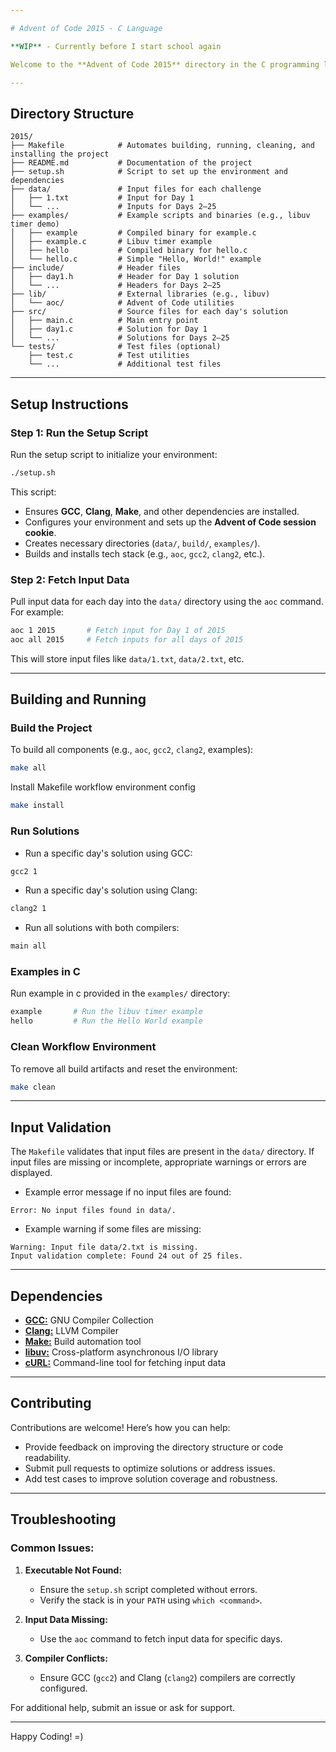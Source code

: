 ```yaml
---

# Advent of Code 2015 - C Language

**WIP** - Currently before I start school again

Welcome to the **Advent of Code 2015** directory in the C programming language! This repository provides solutions to the Advent of Code 2015 challenges, written in C with support for both **GCC** and **Clang** compilers. The project is designed for portability, robustness, and flexibility.

---
```


## Directory Structure

```plaintext
2015/
├── Makefile            # Automates building, running, cleaning, and installing the project
├── README.md           # Documentation of the project
├── setup.sh            # Script to set up the environment and dependencies
├── data/               # Input files for each challenge
│   ├── 1.txt           # Input for Day 1
│   └── ...             # Inputs for Days 2–25
├── examples/           # Example scripts and binaries (e.g., libuv timer demo)
│   ├── example         # Compiled binary for example.c
│   ├── example.c       # Libuv timer example
│   ├── hello           # Compiled binary for hello.c
│   └── hello.c         # Simple "Hello, World!" example
├── include/            # Header files
│   ├── day1.h          # Header for Day 1 solution
│   └── ...             # Headers for Days 2–25
├── lib/                # External libraries (e.g., libuv)
│   └── aoc/            # Advent of Code utilities
├── src/                # Source files for each day's solution
│   ├── main.c          # Main entry point
│   ├── day1.c          # Solution for Day 1
│   └── ...             # Solutions for Days 2–25
└── tests/              # Test files (optional)
    ├── test.c          # Test utilities
    └── ...             # Additional test files
```

---

## Setup Instructions

### Step 1: Run the Setup Script

Run the setup script to initialize your environment:

```bash
./setup.sh
```

This script:
- Ensures **GCC**, **Clang**, **Make**, and other dependencies are installed.
- Configures your environment and sets up the **Advent of Code session cookie**.
- Creates necessary directories (`data/`, `build/`, `examples/`).
- Builds and installs tech stack (e.g., `aoc`, `gcc2`, `clang2`, etc.).

### Step 2: Fetch Input Data

Pull input data for each day into the `data/` directory using the `aoc` command. For example:

```bash
aoc 1 2015       # Fetch input for Day 1 of 2015
aoc all 2015     # Fetch inputs for all days of 2015
```

This will store input files like `data/1.txt`, `data/2.txt`, etc.

---

## Building and Running

### Build the Project

To build all components (e.g., `aoc`, `gcc2`, `clang2`, examples):

```bash
make all
```
Install Makefile workflow environment config

```bash
make install
```

### Run Solutions

- Run a specific day's solution using GCC:

```bash
gcc2 1
```

- Run a specific day's solution using Clang:

```bash
clang2 1
```

- Run all solutions with both compilers:

```bash
main all
```

### Examples in C

Run example in c provided in the `examples/` directory:

```bash
example       # Run the libuv timer example
hello         # Run the Hello World example
```

### Clean Workflow Environment

To remove all build artifacts and reset the environment:

```bash
make clean
```

---

## Input Validation

The `Makefile` validates that input files are present in the `data/` directory. If input files are missing or incomplete, appropriate warnings or errors are displayed.

- Example error message if no input files are found:

```plaintext
Error: No input files found in data/.
```

- Example warning if some files are missing:

```plaintext
Warning: Input file data/2.txt is missing.
Input validation complete: Found 24 out of 25 files.
```

---

## Dependencies

- [**GCC:**](https://gcc.gnu.org/onlinedocs/) GNU Compiler Collection
- [**Clang:**](https://clang.llvm.org/docs/index.html) LLVM Compiler
- [**Make:**](https://www.gnu.org/software/make/manual/make.html) Build automation tool
- [**libuv:**](https://libuv.org/) Cross-platform asynchronous I/O library
- [**cURL:**](https://curl.se/docs/manpage.html) Command-line tool for fetching input data

---

## Contributing

Contributions are welcome! Here’s how you can help:
- Provide feedback on improving the directory structure or code readability.
- Submit pull requests to optimize solutions or address issues.
- Add test cases to improve solution coverage and robustness.

---

## Troubleshooting

### Common Issues:
1. **Executable Not Found:**
   - Ensure the `setup.sh` script completed without errors.
   - Verify the stack is in your `PATH` using `which <command>`.

2. **Input Data Missing:**
   - Use the `aoc` command to fetch input data for specific days.

3. **Compiler Conflicts:**
   - Ensure GCC (`gcc2`) and Clang (`clang2`) compilers are correctly configured.

For additional help, submit an issue or ask for support.

---

Happy Coding! =)
